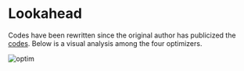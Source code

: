 # Lookahead

Codes have been rewritten since the original author has publicized the [codes](https://github.com/michaelrzhang/lookahead). Below is a visual analysis among the four optimizers.

![optim](figures/movie.gif)
